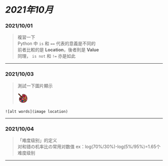 # ___2021年10月___ #
### 2021/10/01 ###
> 複習一下  
> Python 中 `is` 和 `==` 代表的意義是不同的  
> 前者比較的是 __Location__，後者則是 __Value__  
> 同理， `is not` 和 `!=` 亦是如此
- - -
### 2021/10/03 ###
> 測試一下圖片顯示
>   
> ![Paint](img/Paint.png)
>   
`![alt words](image location)`
- - -
### 2021/10/04 ###
>「难度级别」的定义  
>对和错の机率比の常用对数值
>ex：log(70%/30%)-log(5%/95%)=1.65个难度级别  
- - -
